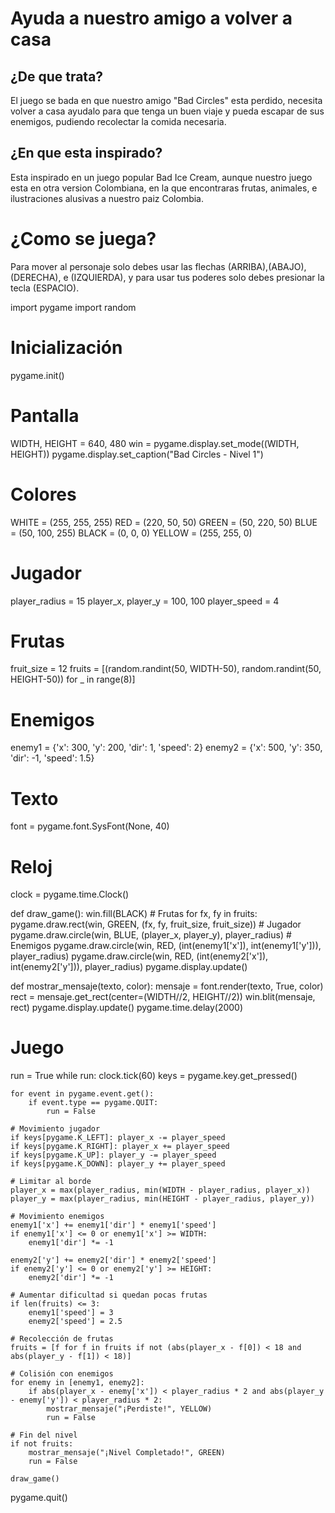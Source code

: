 # Ayuda a nuestro amigo a volver a casa

## ¿De que trata?

El juego se bada en que nuestro amigo "Bad Circles" esta perdido, necesita volver a casa ayudalo para que tenga un buen viaje y pueda escapar de sus enemigos, pudiendo recolectar la comida necesaria.

## ¿En que esta inspirado?

Esta inspirado en un juego popular Bad Ice Cream, aunque nuestro juego esta en otra version Colombiana, en la que encontraras frutas, animales, e ilustraciones alusivas a nuestro paiz Colombia.

# ¿Como se juega?

Para mover al personaje solo debes usar las flechas (ARRIBA),(ABAJO),(DERECHA), e (IZQUIERDA), y para usar tus poderes solo debes presionar la tecla (ESPACIO).

import pygame
import random

# Inicialización
pygame.init()

# Pantalla
WIDTH, HEIGHT = 640, 480
win = pygame.display.set_mode((WIDTH, HEIGHT))
pygame.display.set_caption("Bad Circles - Nivel 1")

# Colores
WHITE = (255, 255, 255)
RED = (220, 50, 50)
GREEN = (50, 220, 50)
BLUE = (50, 100, 255)
BLACK = (0, 0, 0)
YELLOW = (255, 255, 0)

# Jugador
player_radius = 15
player_x, player_y = 100, 100
player_speed = 4

# Frutas
fruit_size = 12
fruits = [(random.randint(50, WIDTH-50), random.randint(50, HEIGHT-50)) for _ in range(8)]

# Enemigos
enemy1 = {'x': 300, 'y': 200, 'dir': 1, 'speed': 2}
enemy2 = {'x': 500, 'y': 350, 'dir': -1, 'speed': 1.5}

# Texto
font = pygame.font.SysFont(None, 40)

# Reloj
clock = pygame.time.Clock()

def draw_game():
    win.fill(BLACK)
    # Frutas
    for fx, fy in fruits:
        pygame.draw.rect(win, GREEN, (fx, fy, fruit_size, fruit_size))
    # Jugador
    pygame.draw.circle(win, BLUE, (player_x, player_y), player_radius)
    # Enemigos
    pygame.draw.circle(win, RED, (int(enemy1['x']), int(enemy1['y'])), player_radius)
    pygame.draw.circle(win, RED, (int(enemy2['x']), int(enemy2['y'])), player_radius)
    pygame.display.update()

def mostrar_mensaje(texto, color):
    mensaje = font.render(texto, True, color)
    rect = mensaje.get_rect(center=(WIDTH//2, HEIGHT//2))
    win.blit(mensaje, rect)
    pygame.display.update()
    pygame.time.delay(2000)

# Juego
run = True
while run:
    clock.tick(60)
    keys = pygame.key.get_pressed()

    for event in pygame.event.get():
        if event.type == pygame.QUIT:
            run = False

    # Movimiento jugador
    if keys[pygame.K_LEFT]: player_x -= player_speed
    if keys[pygame.K_RIGHT]: player_x += player_speed
    if keys[pygame.K_UP]: player_y -= player_speed
    if keys[pygame.K_DOWN]: player_y += player_speed

    # Limitar al borde
    player_x = max(player_radius, min(WIDTH - player_radius, player_x))
    player_y = max(player_radius, min(HEIGHT - player_radius, player_y))

    # Movimiento enemigos
    enemy1['x'] += enemy1['dir'] * enemy1['speed']
    if enemy1['x'] <= 0 or enemy1['x'] >= WIDTH:
        enemy1['dir'] *= -1

    enemy2['y'] += enemy2['dir'] * enemy2['speed']
    if enemy2['y'] <= 0 or enemy2['y'] >= HEIGHT:
        enemy2['dir'] *= -1

    # Aumentar dificultad si quedan pocas frutas
    if len(fruits) <= 3:
        enemy1['speed'] = 3
        enemy2['speed'] = 2.5

    # Recolección de frutas
    fruits = [f for f in fruits if not (abs(player_x - f[0]) < 18 and abs(player_y - f[1]) < 18)]

    # Colisión con enemigos
    for enemy in [enemy1, enemy2]:
        if abs(player_x - enemy['x']) < player_radius * 2 and abs(player_y - enemy['y']) < player_radius * 2:
            mostrar_mensaje("¡Perdiste!", YELLOW)
            run = False

    # Fin del nivel
    if not fruits:
        mostrar_mensaje("¡Nivel Completado!", GREEN)
        run = False

    draw_game()

pygame.quit()
